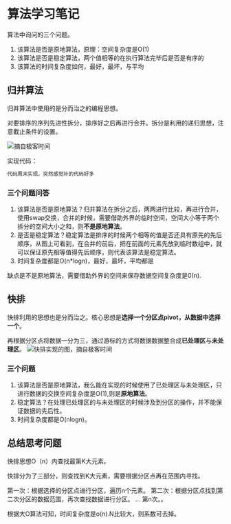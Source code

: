 # 算法学习笔记

算法中询问的三个问题。

1. 该算法是否是原地算法，原理：空间复杂度是O(1)
2. 该算法是否是稳定算法，两个值相等的在执行算法完毕后是否是有序的
3. 该算法的时间复杂度如何，最好，最坏，与平均

## 归并算法

归并算法中使用的是分而治之的编程思想。

对要排序的序列先进性拆分，排序好之后再进行合并。拆分是利用的递归思想，注意截止条件的设置。

![摘自极客时间](http://jikelearn.cn/2019-04-07-22-24-38.png)

实现代码：

```Java
代码周末实现，突然感觉补的代码好多
```

### 三个问题问答

1. 该算法是否是原地算法？归并算法在拆分之后，两两进行比较，再进行合并，使用swap交换，合并的时候，需要借助外界的临时空间，空间大小等于两个拆分的空间大小之和，则**不是原地算法**。
2. 是否是稳定算法？稳定算法是排序的时候两个相等的值是否还具有原先的先后顺序，从图上可看到，在合并的前后，把在前面的元素先放到临时数组中，就可以保证原先相等值得先后顺序，则代表该算法是稳定算法。
3. 时间复杂度都是O(n*logn)，最好，最坏，平均都是

缺点是不是原地算法，需要借助外界的空间来保存数据空间复杂度是0(n).

## 快排

快排利用的思想也是分而治之。核心思想是**选择一个分区点pivot，从数据中选择一个**。

再根据分区点将数据一分为三，通过游标的方式将数据数据整合成**已处理区**与**未处理区**。
![快排实现的图，摘自极客时间](http://jikelearn.cn/2019-04-07-22-54-48.png)

### 三个问题

1. 该算法是否是原地算法，我么能在实现的时候使用了已处理区与未处理区，只进行数据的交换空间复杂度是O(1),则是**原地算法**。
2. 稳定算法？在处理已处理区的与未处理区的时候涉及到分区的操作，并不能保证数据的先后性。
3. 时间复杂度都是O(nlogn)。

## 总结思考问题

快排思想O（n）内查找最第K大元素。

快排分为了三部分，则查找到K大元素，需要根据分区点再在范围内寻找。

第一次：根据选择的分区点进行分区，遍历n个元素。
第二次：根据分区点找到第二次分区的数据范围，再次查找数据进行分区。
...
第n次。。

根据大O算法可知，时间复杂度是o(n).N比较大，则系数可去掉。
